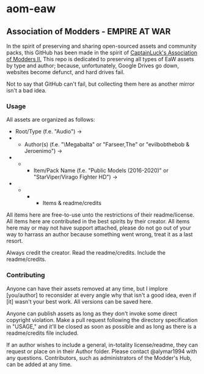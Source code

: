 # aom-eaw

## Association of Modders - EMPIRE AT WAR
In the spirit of preserving and sharing open-sourced assets and community packs, this GitHub has been made in the spirit of [CaptainLuck's Association of Modders II.](https://github.com/captainluckloveslorde/aom2)  This repo is dedicated to preserving all types of EaW assets by type and author; because, unfortunately, Google Drives go down, websites become defunct, and hard drives fail.

Not to say that GitHub can't fail, but collecting them here as another mirror isn't a bad idea.

### Usage
All assets are organized as follows:
- Root/Type (f.e. "Audio") ->
- - Author(s) (f.e. "\Megabalta\" or "Farseer,The" or "evilbobthebob & Jeroenimo") ->
- - - Item/Pack Name (f.e. "Public Models (2016-2020)" or "StarViper/Virago Fighter HD") ->
- - - - Items & readme/credits

All items here are free-to-use unto the restrictions of their readme/license.  All items here are contributed in the best spirits by their creator.  All items here may or may not have support attached, please do not go out of your way to harrass an author because something went wrong, treat it as a last resort.

Always credit the creator.  Read the readme/credits.  Include the readme/credits.

### Contributing
Anyone can have their assets removed at any time, but I implore [you/author] to reconsider at every angle why that isn't a good idea, even if [it] wasn't your best work.  All versions can be saved here.

Anyone can publish assets as long as they don't invoke some direct copyright violation.  Make a pull request following the directory specification in "USAGE," and it'll be closed as soon as possible and as long as there is a readme/credits file included.

If an author wishes to include a general, in-totality license/readme, they can request or place on in their Author folder.  Please contact @alymar1994 with any questions.  Contributors, such as administrators of the Modder's Hub, can be added at any time.
